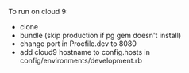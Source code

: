 To run on cloud 9:
- clone
- bundle (skip production if pg gem doesn't install)
- change port in Procfile.dev to 8080
- add cloud9 hostname to config.hosts in config/environments/development.rb
